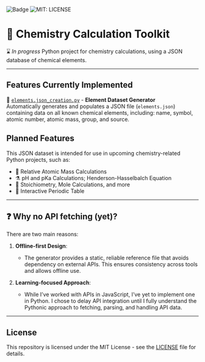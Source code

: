![Badge](https://img.shields.io/badge/Python-3.13-blue)
![MIT: LICENSE](https://img.shields.io/badge/License-MIT-yellow.svg)

# 🔬 Chemistry Calculation Toolkit
⌛ *In progress* Python project for chemistry calculations, using a JSON database of chemical elements.

---

## Features Currently Implemented

📁 [`elements.json_creation.py`](./elements.json_creation.py) - **Element Dataset Generator** <br>
Automatically generates and populates a JSON file (`elements.json`) containing data on all known chemical elements, including: name, symbol, atomic number, atomic mass, group, and source.

## Planned Features

This JSON dataset is intended for use in upcoming chemistry-related Python projects, such as:
- 🧮 Relative Atomic Mass Calculations 
- ⚗️ pH and pKa Calculations; Henderson-Hasselbalch Equation
- 🧪 Stoichiometry, Mole Calculations, and more
- 🧾 Interactive Periodic Table

---

## ❓ Why no API fetching (yet)?
There are two main reasons:
1. **Offline-first Design**:
   - The generator provides a static, reliable reference file that avoids dependency on external APIs. This ensures consistency across tools and allows offline use.
     
2. **Learning-focused Approach**:
   - While I’ve worked with APIs in JavaScript, I’ve yet to implement one in Python. I chose to delay API integration until I fully understand the Pythonic approach to fetching, parsing, and handling API data.

---

## License
This repository is licensed under the MIT License - see the [LICENSE](./LICENSE) file for details.

